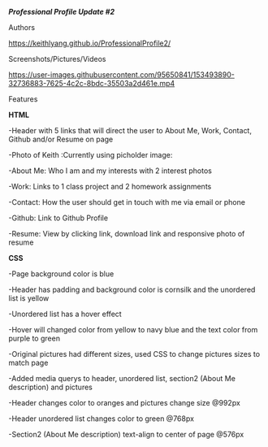 ***Professional Profile Update #2***

Authors

https://keithlyang.github.io/ProfessionalProfile2/

Screenshots/Pictures/Videos

https://user-images.githubusercontent.com/95650841/153493890-32736883-7625-4c2c-8bdc-35503a2d461e.mp4

Features

**HTML**

-Header with 5 links that will direct the user to About Me, Work, Contact, Github and/or Resume on page

-Photo of Keith :Currently using picholder image:

-About Me: Who I am and my interests with 2 interest photos

-Work: Links to 1 class project and 2 homework assignments

-Contact: How the user should get in touch with me via email or phone

-Github: Link to Github Profile

-Resume: View by clicking link, download link and  responsive photo of resume

**CSS**

-Page background color is blue

-Header has padding and background color is cornsilk and the unordered list is yellow

-Unordered list has a hover effect

-Hover will changed color from yellow to navy blue and the text color from purple to green

-Original pictures had different sizes, used CSS to change pictures sizes to match page

-Added media querys to header, unordered list, section2 (About Me description) and pictures

-Header changes color to oranges and pictures change size @992px

-Header unordered list changes color to green @768px

-Section2 (About Me description) text-align to center of page @576px
